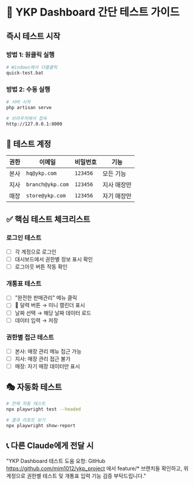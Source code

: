 # 🚀 YKP Dashboard 간단 테스트 가이드

## 즉시 테스트 시작

### 방법 1: 원클릭 실행
```bash
# Windows에서 더블클릭
quick-test.bat
```

### 방법 2: 수동 실행  
```bash
# 서버 시작
php artisan serve

# 브라우저에서 접속
http://127.0.0.1:8000
```

## 🔑 테스트 계정
| 권한 | 이메일 | 비밀번호 | 기능 |
|------|--------|----------|------|
| 본사 | `hq@ykp.com` | `123456` | 모든 기능 |
| 지사 | `branch@ykp.com` | `123456` | 지사 매장만 |
| 매장 | `store@ykp.com` | `123456` | 자기 매장만 |

## ✅ 핵심 테스트 체크리스트

### 로그인 테스트
- [ ] 각 계정으로 로그인
- [ ] 대시보드에서 권한별 정보 표시 확인
- [ ] 로그아웃 버튼 작동 확인

### 개통표 테스트  
- [ ] "완전한 판매관리" 메뉴 클릭
- [ ] 📅 달력 버튼 → 미니 캘린더 표시
- [ ] 날짜 선택 → 해당 날짜 데이터 로드
- [ ] 데이터 입력 → 저장

### 권한별 접근 테스트
- [ ] 본사: 매장 관리 메뉴 접근 가능  
- [ ] 지사: 매장 관리 접근 불가
- [ ] 매장: 자기 매장 데이터만 표시

## 🎭 자동화 테스트
```bash
# 전체 자동 테스트
npx playwright test --headed

# 결과 리포트 보기
npx playwright show-report
```

## 📞 다른 Claude에게 전달 시
"YKP Dashboard 테스트 도움 요청: GitHub https://github.com/mim1012/ykp_project 에서 feature/* 브랜치들 확인하고, 위 계정으로 권한별 테스트 및 개통표 입력 기능 검증 부탁드립니다."